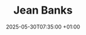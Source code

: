 ---
title: Jean Banks
date: 2025-05-30T07:35:00 +01:00
groups:
  - group: membership-support
    roles:
    - order: 8.5
      job_title: County finance administrator
      person_intro: Dealing with the day to day operational activities, including recording expenses and invoices, creating payment requests and supporting budget holders.
      email: financeadmin@girlguidinghertfordshire.org.uk
---